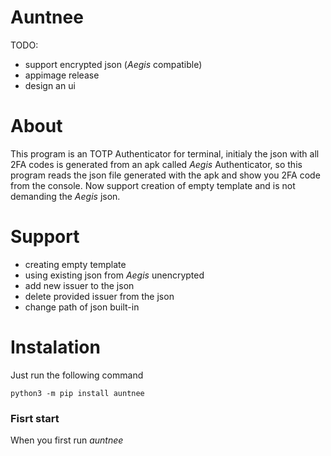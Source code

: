 # Auntnee

TODO:
  - support encrypted json (*Aegis* compatible)
  - appimage release
  - design an ui


# About
This program is an TOTP Authenticator for terminal, initialy the json with all 2FA codes is generated from an apk called *Aegis* Authenticator, so this program reads the json file generated with the apk and show you 2FA code from the console.
Now support creation of empty template and is not demanding the *Aegis* json.

# Support

 - creating empty template
 - using existing json from *Aegis* unencrypted
 - add new issuer to the json
 - delete provided issuer from the json
 - change path of json built-in

# Instalation

Just run the following command
```
python3 -m pip install auntnee
```

### Fisrt start

When you first run *auntnee*
